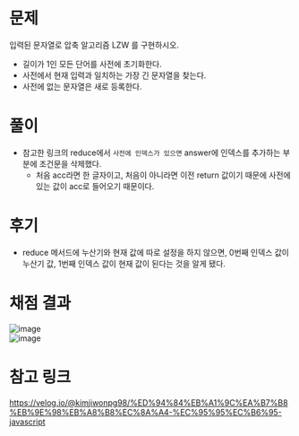 # 문제

입력된 문자열로 압축 알고리즘 LZW 를 구현하시오.

- 길이가 1인 모든 단어를 사전에 초기화한다.
- 사전에서 현재 입력과 일치하는 가장 긴 문자열을 찾는다.
- 사전에 없는 문자열은 새로 등록한다.

# 풀이

- 참고한 링크의 reduce에서 `사전에 인덱스가 있으면` answer에 인덱스를 추가하는 부분에 조건문을 삭제했다.
  - 처음 acc라면 한 글자이고, 처음이 아니라면 이전 return 값이기 때문에 사전에 있는 값이 acc로 들어오기 때문이다.

# 후기

- reduce 메서드에 누산기와 현재 값에 따로 설정을 하지 않으면, 0번째 인덱스 값이 누산기 값, 1번째 인덱스 값이 현재 값이 된다는 것을 알게 됐다.

# 채점 결과

![image](https://github.com/Study-Algo-rithm/Algo/assets/58285947/6b588f65-5035-4cf9-8725-fcb76d4f51f5)<br>
![image](https://github.com/Study-Algo-rithm/Algo/assets/58285947/7d6199ad-3e69-4c3d-b955-35bbfaa6ca6f)

# 참고 링크

https://velog.io/@kimjiwonpg98/%ED%94%84%EB%A1%9C%EA%B7%B8%EB%9E%98%EB%A8%B8%EC%8A%A4-%EC%95%95%EC%B6%95-javascript

